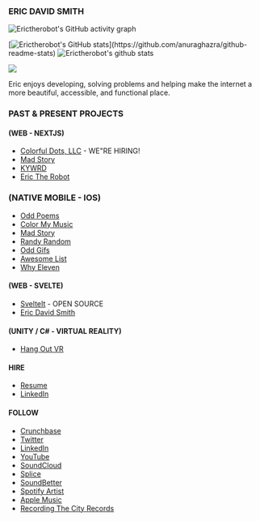 ### ERIC DAVID SMITH

![Erictherobot's GitHub activity graph](https://activity-graph.herokuapp.com/graph?username=erictherobot&hide_border=true&theme=redical)


[![Erictherobot's GitHub stats](https://github-readme-stats.vercel.app/api?username=erictherobot&show_icons=true&theme=radical_)](https://github.com/anuraghazra/github-readme-stats) 
![Erictherobot's github stats](https://github-readme-stats.vercel.app/api/top-langs/?username=erictherobot&theme=radical_&layout=compact)

<img src="https://github-readme-streak-stats.herokuapp.com/?user=erictherobot"></img>

Eric enjoys developing, solving problems and helping make the internet a more beautiful, accessible, and functional place. 

### PAST & PRESENT PROJECTS

#### (WEB - NEXTJS)
- [Colorful Dots, LLC](http://colorfuldots.com) - WE"RE HIRING! 
- [Mad Story](http://madstory.com)
- [KYWRD](http://kywrd.com)
- [Eric The Robot](http://erictherobot.com)

### (NATIVE MOBILE - IOS) 
- [Odd Poems](https://apps.apple.com/us/app/odd-poems/id1419205545)
- [Color My Music](https://apps.apple.com/us/app/color-my-music/id1330987072)
- [Mad Story](https://apps.apple.com/us/app/mad-story/id1433966606)
- [Randy Random](https://apps.apple.com/us/app/randy-random/id1291800782)
- [Odd Gifs](https://apps.apple.com/us/app/odd-gifs/id1422519130)
- [Awesome List](https://apps.apple.com/us/app/awesome-list/id1318781522)
- [Why Eleven](https://apps.apple.com/us/app/whyeleven/id1234009359)

#### (WEB - SVELTE)
- [SvelteIt](http://docs.svelteit.dev) - OPEN SOURCE
- [Eric David Smith](http://ericdavidsmith.com)

#### (UNITY / C# - VIRTUAL REALITY)
- [Hang Out VR](https://sidequestvr.com/app/1391)

#### HIRE
- [Resume](https://colorfuldots.s3.amazonaws.com/eric-david-smith/eric-david-smith-resume-2020.pdf)
- [LinkedIn](https://linkedin.com/in/erictherobot)

#### FOLLOW
- [Crunchbase](https://www.crunchbase.com/person/eric-david-smith)
- [Twitter](https://twitter.com/erictherobot)
- [LinkedIn](https://linkedin.com/in/erictherobot)
- [YouTube](https://www.youtube.com/c/EricDavidSmith?sub_confirmation=1)
- [SoundCloud](https://soundcloud.com/erictherobot)
- [Splice](https://splice.com/erictherobot)
- [SoundBetter](https://soundbetter.com/profiles/16640-eric-david-smith)
- [Spotify Artist](https://open.spotify.com/artist/29ICzY0EqMgWD1icKgrnjh)
- [Apple Music](https://music.apple.com/us/artist/eric-david-smith/1540321498)
- [Recording The City Records](https://recordingthecity.com)
